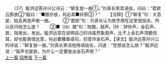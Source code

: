 　　（37）殷洪远答孙兴公诗云：“聊复放一曲①。”刘真长笑其语拙，问曰：“君欲云那放②”殷曰：“■腊亦放，何必其■铃邪③？”
　　【注释】①“聊复”句：大意是，姑且再放声歌一曲。
　　②“君欲”句：刘真长认为放字用在这里很拙劣，所以反问他怎么放？
　　③■（tà）腊”句：柏腊，鼓声。|铃：钟铃声，金石声。放，指放出，发出。殷洪远意在说明自己的诗虽然象鼓声，比不上金石声清脆悦耳，却也能表情达意，何必要雕章琢句，刻意作金石声。【译文】殷洪远答孙兴公的诗说：“聊复放一曲。”刘真长笑话他用语拙劣，问道：“您想说怎么放？”殷洪远说：“鼓声也是放，为什么一定要放出金石声呢？”
<br>[上一篇](25_36) [回卷首](25_00) [下一篇](25_38)
